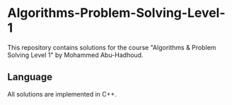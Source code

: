 # Algorithms-Problem-Solving-Level-1

This repository contains solutions for the course "Algorithms & Problem Solving Level 1" by Mohammed Abu-Hadhoud.

## Language
All solutions are implemented in C++.

